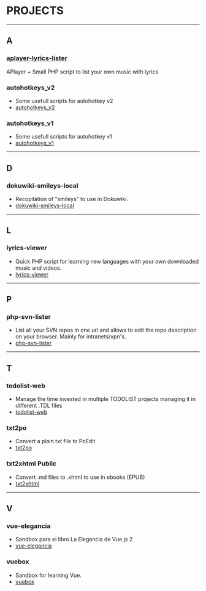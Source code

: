 # PROJECTS

----
## A

### [aplayer-lyrics-lister](https://github.com/davidjimenez75/aplayer-lyrics-lister)
APlayer + Small PHP script to list your own music with lyrics


### autohotkeys_v2 

- Some usefull scripts for autohotkey v2
- [autohotkeys_v2](https://github.com/davidjimenez75/autohotkeys_v2)

### autohotkeys_v1

- Some usefull scripts for autohotkey v1
- [autohotkeys_v1](https://github.com/davidjimenez75/autohotkeys_v1)

----
## D

### dokuwiki-smileys-local

- Recopilation of "smileys" to use in Dokuwiki.
- [dokuwiki-smileys-local](https://github.com/davidjimenez75/dokuwiki-smileys-local)


----
## L

### lyrics-viewer

- Quick PHP script for learning new languages with your own downloaded music and videos.
- [lyrics-viewer](https://github.com/davidjimenez75/lyrics-viewer)


----
## P

### php-svn-lister

- List all your SVN repos in one url and allows to edit the repo description on your browser. Mainly for intranets/vpn's.
- [php-svn-lister](https://github.com/davidjimenez75/php-svn-lister)

----
## T

### todolist-web

- Manage the time invested in multiple TODOLIST projects managing it in different .TDL files
- [todolist-web](https://github.com/davidjimenez75/todolist-web)

### txt2po
- Convert a plain.txt file to PoEdit
- [txt2po](https://github.com/davidjimenez75/txt2po)


### txt2xhtml Public

- Convert .md files to .xhtml to use in ebooks (EPUB)
- [txt2xhtml](https://github.com/davidjimenez75/txt2xhtml)

----
## V

### vue-elegancia

- Sandbox para el libro La Elegancia de Vue.js 2
- [vue-elegancia](https://github.com/davidjimenez75/vue-elegancia)

### vuebox

- Sandbox for learning Vue.
- [vuebox](https://github.com/davidjimenez75/vuebox)








